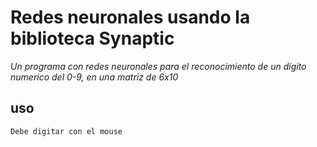 # Redes neuronales usando la biblioteca Synaptic
_Un programa con redes neuronales para el reconocimiento de un dígito numerico del 0-9, 
en una matriz de 6x10_
## uso
```
Debe digitar con el mouse
```